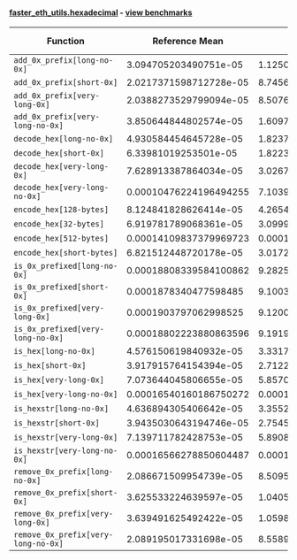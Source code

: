 #### [faster_eth_utils.hexadecimal](https://github.com/BobTheBuidler/faster-eth-utils/blob/master/faster_eth_utils/hexadecimal.py) - [view benchmarks](https://github.com/BobTheBuidler/faster-eth-utils/blob/master/benchmarks/test_hexadecimal_benchmarks.py)

| Function | Reference Mean | Faster Mean | % Change | Speedup (%) | x Faster | Faster |
|----------|---------------|-------------|----------|-------------|----------|--------|
| `add_0x_prefix[long-no-0x]` | 3.094705203490751e-05 | 1.125031096685739e-05 | 63.65% | 175.08% | 2.75x | ✅ |
| `add_0x_prefix[short-0x]` | 2.0217371598712728e-05 | 8.745682141369747e-06 | 56.74% | 131.17% | 2.31x | ✅ |
| `add_0x_prefix[very-long-0x]` | 2.0388273529799094e-05 | 8.507639575930586e-06 | 58.27% | 139.65% | 2.40x | ✅ |
| `add_0x_prefix[very-long-no-0x]` | 3.850644844802574e-05 | 1.6097232682783548e-05 | 58.20% | 139.21% | 2.39x | ✅ |
| `decode_hex[long-no-0x]` | 4.930584454645728e-05 | 1.8237651943242303e-05 | 63.01% | 170.35% | 2.70x | ✅ |
| `decode_hex[short-0x]` | 6.33981019253501e-05 | 1.82231257254901e-05 | 71.26% | 247.90% | 3.48x | ✅ |
| `decode_hex[very-long-0x]` | 7.628913387864034e-05 | 3.0267537927400144e-05 | 60.33% | 152.05% | 2.52x | ✅ |
| `decode_hex[very-long-no-0x]` | 0.00010476224196494255 | 7.1039737135517e-05 | 32.19% | 47.47% | 1.47x | ✅ |
| `encode_hex[128-bytes]` | 8.124841828626414e-05 | 4.2654646652024674e-05 | 47.50% | 90.48% | 1.90x | ✅ |
| `encode_hex[32-bytes]` | 6.919781789068361e-05 | 3.099979395291457e-05 | 55.20% | 123.22% | 2.23x | ✅ |
| `encode_hex[512-bytes]` | 0.00014109837379969723 | 0.00010023065956771515 | 28.96% | 40.77% | 1.41x | ✅ |
| `encode_hex[short-bytes]` | 6.821512448720178e-05 | 3.017200332403828e-05 | 55.77% | 126.09% | 2.26x | ✅ |
| `is_0x_prefixed[long-no-0x]` | 0.00018808339584100862 | 9.28259232218939e-05 | 50.65% | 102.62% | 2.03x | ✅ |
| `is_0x_prefixed[short-0x]` | 0.0001878340477598485 | 9.100361248693204e-05 | 51.55% | 106.40% | 2.06x | ✅ |
| `is_0x_prefixed[very-long-0x]` | 0.0001903797062998525 | 9.120051757877492e-05 | 52.10% | 108.75% | 2.09x | ✅ |
| `is_0x_prefixed[very-long-no-0x]` | 0.00018802223880863596 | 9.191912222336036e-05 | 51.11% | 104.55% | 2.05x | ✅ |
| `is_hex[long-no-0x]` | 4.576150619840932e-05 | 3.3317171892235356e-05 | 27.19% | 37.35% | 1.37x | ✅ |
| `is_hex[short-0x]` | 3.917915764154394e-05 | 2.712229175191712e-05 | 30.77% | 44.45% | 1.44x | ✅ |
| `is_hex[very-long-0x]` | 7.073644045806655e-05 | 5.857049415471308e-05 | 17.20% | 20.77% | 1.21x | ✅ |
| `is_hex[very-long-no-0x]` | 0.00016540160186750272 | 0.00015272216270397732 | 7.67% | 8.30% | 1.08x | ✅ |
| `is_hexstr[long-no-0x]` | 4.636894305406642e-05 | 3.3552155342333865e-05 | 27.64% | 38.20% | 1.38x | ✅ |
| `is_hexstr[short-0x]` | 3.9435030643194746e-05 | 2.7545720837448286e-05 | 30.15% | 43.16% | 1.43x | ✅ |
| `is_hexstr[very-long-0x]` | 7.139711782428753e-05 | 5.8908626101103253e-05 | 17.49% | 21.20% | 1.21x | ✅ |
| `is_hexstr[very-long-no-0x]` | 0.00016566278850604487 | 0.0001529733058802333 | 7.66% | 8.30% | 1.08x | ✅ |
| `remove_0x_prefix[long-no-0x]` | 2.086671509954739e-05 | 8.509510134854406e-06 | 59.22% | 145.22% | 2.45x | ✅ |
| `remove_0x_prefix[short-0x]` | 3.625533224639597e-05 | 1.0405960218389067e-05 | 71.30% | 248.41% | 3.48x | ✅ |
| `remove_0x_prefix[very-long-0x]` | 3.639491625492422e-05 | 1.0598949452027535e-05 | 70.88% | 243.38% | 3.43x | ✅ |
| `remove_0x_prefix[very-long-no-0x]` | 2.089195017331698e-05 | 8.558939201302918e-06 | 59.03% | 144.10% | 2.44x | ✅ |

